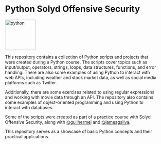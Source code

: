 # Python Solyd Offensive Security

 <img src="https://user-images.githubusercontent.com/95102911/230533066-f27fb576-328b-4d57-b4d9-19e1c81c11ea.png" height="100" alt="python"  />


This repository contains a collection of Python scripts and projects that were created during a Python course. The scripts cover topics such as input/output, operators, strings, loops, data structures, functions, and error handling. There are also some examples of using Python to interact with web APIs, including weather and stock market data, as well as social media platforms such as Twitter.

Additionally, there are some exercises related to using regular expressions and working with movie data through an API. The repository also contains some examples of object-oriented programming and using Python to interact with databases.

Some of the scripts were created as part of a practice course with Solyd Offensive Security, along with [@guilhermej](https://github.com/guilhermej) and [@jamesgsilva](https://github.com/jamesgsilva).

This repository serves as a showcase of basic Python concepts and their practical applications.

